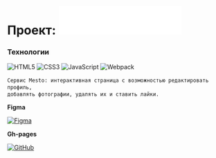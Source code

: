 # Проект: ![logo](./images/logo.svg)

### Технологии

![HTML5](https://img.shields.io/badge/html5-%23E34F26.svg?style=for-the-badge&logo=html5&logoColor=white) ![CSS3](https://img.shields.io/badge/css3-%231572B6.svg?style=for-the-badge&logo=css3&logoColor=white) ![JavaScript](https://img.shields.io/badge/javascript-%23323330.svg?style=for-the-badge&logo=javascript&logoColor=%23F7DF1E) ![Webpack](https://img.shields.io/badge/webpack-%238DD6F9.svg?style=for-the-badge&logo=webpack&logoColor=black)

```
Сервис Mesto: интерактивная страница с возможностью редактировать профиль, 
добавлять фотографии, удалять их и ставить лайки.
```

**Figma**

[![Figma](https://img.shields.io/badge/figma-%23F24E1E.svg?style=for-the-badge&logo=figma&logoColor=white)](https://www.figma.com/file/2cn9N9jSkmxD84oJik7xL7/JavaScript.-Sprint-4?node-id=0%3A1)

**Gh-pages**

[![GitHub](https://img.shields.io/badge/github-%23121011.svg?style=for-the-badge&logo=github&logoColor=white)](https://muunger.github.io/mesto/)